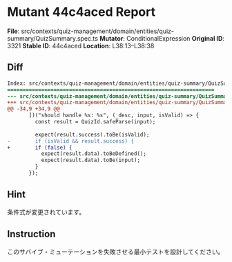 # Mutant 44c4aced Report

**File**: src/contexts/quiz-management/domain/entities/quiz-summary/QuizSummary.spec.ts
**Mutator**: ConditionalExpression
**Original ID**: 3321
**Stable ID**: 44c4aced
**Location**: L38:13–L38:38

## Diff

```diff
Index: src/contexts/quiz-management/domain/entities/quiz-summary/QuizSummary.spec.ts
===================================================================
--- src/contexts/quiz-management/domain/entities/quiz-summary/QuizSummary.spec.ts	original
+++ src/contexts/quiz-management/domain/entities/quiz-summary/QuizSummary.spec.ts	mutated #3321
@@ -34,9 +34,9 @@
       ])("should handle %s: %s", (_desc, input, isValid) => {
         const result = QuizId.safeParse(input);
 
         expect(result.success).toBe(isValid);
-        if (isValid && result.success) {
+        if (false) {
           expect(result.data).toBeDefined();
           expect(result.data).toBe(input);
         }
       });
```

## Hint

条件式が変更されています。

## Instruction

このサバイブ・ミューテーションを失敗させる最小テストを設計してください。
